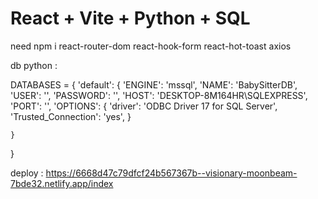 # React + Vite + Python + SQL


need npm i react-router-dom react-hook-form react-hot-toast axios


db python :

DATABASES = {
    'default': {
        'ENGINE': 'mssql',
        'NAME': 'BabySitterDB',
        'USER': '',
        'PASSWORD': '',
        'HOST': 'DESKTOP-8M164HR\SQLEXPRESS',
        'PORT': '',
        'OPTIONS': {
            'driver': 'ODBC Driver 17 for SQL Server',
            'Trusted_Connection': 'yes',
        }

    }
}


deploy : https://6668d47c79dfcf24b567367b--visionary-moonbeam-7bde32.netlify.app/index

